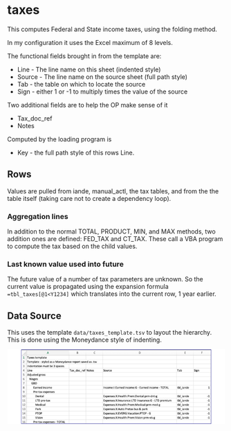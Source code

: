 # taxes

This computes Federal and State income taxes, using the folding method.

In my configuration it uses the Excel maximum of 8 levels.

The functional fields brought in from the template are:

- Line - The line name on this sheet (indented style)
- Source - The line name on the source sheet (full path style)
- Tab - the table on which to locate the source
- Sign - either 1 or -1 to multiply times the value of the source 

Two additional fields are to help the OP make sense of it

- Tax_doc_ref
- Notes

Computed by the loading program is

- Key - the full path style of this rows Line.

## Rows

Values are pulled from iande, manual_actl, the tax tables, and from the the table itself (taking care not to create a dependency loop).

### Aggregation lines

In addition to the normal TOTAL, PRODUCT, MIN, and MAX methods, two addition ones are defined: FED_TAX and CT_TAX.  These call a VBA program to compute the tax based on the child values.

### Last known value used into future

The future value of a number of tax parameters are unknown. So the current value is propagated using the expansion formula `=tbl_taxes[@1<Y1234]` which translates into the current row, 1 year earlier.

## Data Source

This uses the template `data/taxes_template.tsv` to layout the hierarchy. This is done using the Moneydance style of indenting.

![tax template](../images/tgt/taxes_template.png)